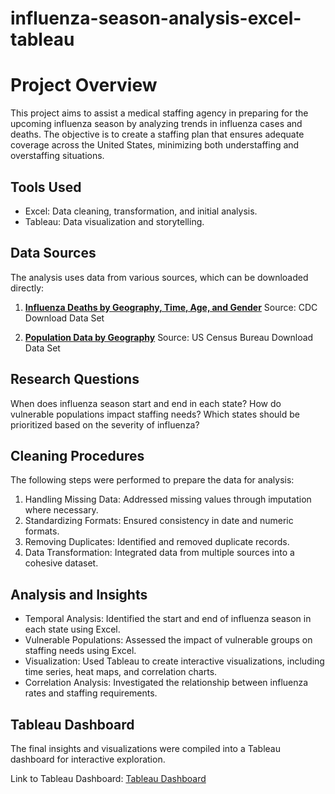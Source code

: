 # influenza-season-analysis-excel-tableau
# Project Overview
This project aims to assist a medical staffing agency in preparing for the upcoming influenza season by analyzing trends in influenza cases and deaths. The objective is to create a staffing plan that ensures adequate coverage across the United States, minimizing both understaffing and overstaffing situations.

## Tools Used
- Excel: Data cleaning, transformation, and initial analysis.
- Tableau: Data visualization and storytelling.
## Data Sources
The analysis uses data from various sources, which can be downloaded directly:

1. **[Influenza Deaths by Geography, Time, Age, and Gender](https://view.officeapps.live.com/op/view.aspx?src=https%3A%2F%2Fcoach-courses-us.s3.amazonaws.com%2Fpublic%2Fcourses%2Fda_program%2FCDC_Influenza_Deaths_edited.xlsx&wdOrigin=BROWSELINK)**
Source: CDC
Download Data Set

2. **[Population Data by Geography](https://coach-courses-us.s3.amazonaws.com/public/courses/data-immersion/A1-A2_Influenza_Project/Census_Population_transformed_202101.csv)** 
Source: US Census Bureau
Download Data Set

## Research Questions
When does influenza season start and end in each state?
How do vulnerable populations impact staffing needs?
Which states should be prioritized based on the severity of influenza?

## Cleaning Procedures
The following steps were performed to prepare the data for analysis:

1. Handling Missing Data: Addressed missing values through imputation where necessary.
2. Standardizing Formats: Ensured consistency in date and numeric formats.
3. Removing Duplicates: Identified and removed duplicate records.
4. Data Transformation: Integrated data from multiple sources into a cohesive dataset.
   
## Analysis and Insights
- Temporal Analysis: Identified the start and end of influenza season in each state using Excel.
- Vulnerable Populations: Assessed the impact of vulnerable groups on staffing needs using Excel.
- Visualization: Used Tableau to create interactive visualizations, including time series, heat maps, and correlation charts.
- Correlation Analysis: Investigated the relationship between influenza rates and staffing requirements.
  
## Tableau Dashboard
The final insights and visualizations were compiled into a Tableau dashboard for interactive exploration.

Link to Tableau Dashboard: [Tableau Dashboard](https://public.tableau.com/app/profile/nonso.ezeoma/viz/PreparingforInfluenzaSeason2018_16957923233980/PreparingforInfluenzaseason2018)
